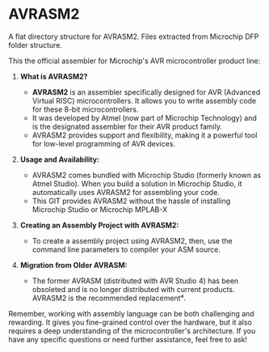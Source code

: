 # AVRASM2
A flat directory structure for AVRASM2. Files extracted from Microchip DFP folder structure.

This the official assembler for Microchip's AVR microcontroller product line:

1. **What is AVRASM2?**
   - **AVRASM2** is an assembler specifically designed for AVR (Advanced Virtual RISC) microcontrollers. It allows you to write assembly code for these 8-bit microcontrollers.
   - It was developed by Atmel (now part of Microchip Technology) and is the designated assembler for their AVR product family.
   - AVRASM2 provides support and flexibility, making it a powerful tool for low-level programming of AVR devices.


2. **Usage and Availability:**
   - AVRASM2 comes bundled with Microchip Studio (formerly known as Atmel Studio). When you build a solution in Microchip Studio, it automatically uses AVRASM2 for assembling your code.
   - This GIT provides AVRASM2 without the hassle of installing Microchip Studio or Microchip MPLAB-X

3. **Creating an Assembly Project with AVRASM2:**
   - To create a assembly project using AVRASM2, then, use the command line parameters to compiler your ASM source.

4. **Migration from Older AVRASM:**
   - The former AVRASM (distributed with AVR Studio 4) has been obsoleted and is no longer distributed with current products. AVRASM2 is the recommended replacement⁴.

Remember, working with assembly language can be both challenging and rewarding. It gives you fine-grained control over the hardware, but it also requires a deep understanding of the microcontroller's architecture. If you have any specific questions or need further assistance, feel free to ask!
